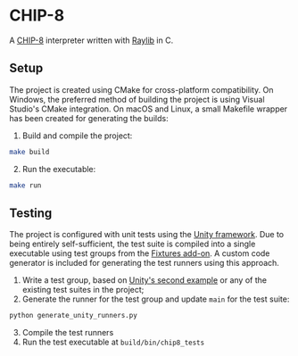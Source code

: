 # CHIP-8

A [CHIP-8](https://en.wikipedia.org/wiki/CHIP-8) interpreter written with [Raylib](https://www.raylib.com/) in C.

## Setup

The project is created using CMake for cross-platform compatibility. On Windows, the preferred method of building the project is using Visual Studio's CMake integration. On macOS and Linux, a small Makefile wrapper has been created for generating the builds:

1. Build and compile the project:

```sh
make build
```

2. Run the executable:

```sh
make run
```

## Testing

The project is configured with unit tests using the [Unity framework](https://github.com/ThrowTheSwitch/Unity). Due to being entirely self-sufficient, the test suite is compiled into a single executable using test groups from the [Fixtures add-on](https://github.com/ThrowTheSwitch/Unity/tree/master/extras/fixture). A custom code generator is included for generating the test runners using this approach.

1. Write a test group, based on [Unity's second example](https://github.com/ThrowTheSwitch/Unity/tree/v2.6.1/examples/example_2) or any of the existing test suites in the project;
2. Generate the runner for the test group and update `main` for the test suite:

```sh
python generate_unity_runners.py
```

3. Compile the test runners
4. Run the test executable at `build/bin/chip8_tests`
